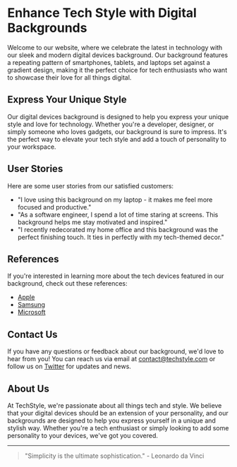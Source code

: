 <!--font:Poppins-->

# Enhance Tech Style with Digital Backgrounds

Welcome to our website, where we celebrate the latest in technology with our sleek and modern digital devices background. Our background features a repeating pattern of smartphones, tablets, and laptops set against a gradient design, making it the perfect choice for tech enthusiasts who want to showcase their love for all things digital.

## Express Your Unique Style

Our digital devices background is designed to help you express your unique style and love for technology. Whether you're a developer, designer, or simply someone who loves gadgets, our background is sure to impress. It's the perfect way to elevate your tech style and add a touch of personality to your workspace.

## User Stories

Here are some user stories from our satisfied customers:

- "I love using this background on my laptop - it makes me feel more focused and productive."
- "As a software engineer, I spend a lot of time staring at screens. This background helps me stay motivated and inspired."
- "I recently redecorated my home office and this background was the perfect finishing touch. It ties in perfectly with my tech-themed decor."

## References

If you're interested in learning more about the tech devices featured in our background, check out these references:

- [Apple](#apple)
- [Samsung](#samsung)
- [Microsoft](#microsoft)

## Contact Us

If you have any questions or feedback about our background, we'd love to hear from you! You can reach us via email at [contact@techstyle.com](mailto:contact@techstyle.com) or follow us on [Twitter](#twitter) for updates and news.

## About Us

At TechStyle, we're passionate about all things tech and style. We believe that your digital devices should be an extension of your personality, and our backgrounds are designed to help you express yourself in a unique and stylish way. Whether you're a tech enthusiast or simply looking to add some personality to your devices, we've got you covered.

---

> "Simplicity is the ultimate sophistication." - Leonardo da Vinci

<!--

Write me content for website with wallpaper which alt text is:

"A wallpaper featuring a repeating pattern of sleek and modern digital devices, such as smartphones, tablets, and laptops, set against a gradient background."

The name/title of the page should not be 1:1 copy of the alt text but rather a real content of the website which is using this wallpaper.

- Use markdown format 
- Start with heading
- Heading should be short and concise
- The content should look like a real website 
- The website should not be about the wallpaper, wallpaper is just a related background
- Heading should be contain work "wallpaper" or "background"
- Include real sections like references, contact, user stories, etc. use things relevant to the page purpose.
- Feel free to use structure like headings, bullets, numbering, blockquotes, paragraphs, horizontal lines, etc.
- You can use formatting like bold or _italic_
- You can include UTF-8 emojis
- Links should be only #hash anchors (and you can refer to the document itself)
- Do not include images


---


# Digital Devices Wallpaper Background for Tech Enthusiasts

Welcome to our website, where we celebrate the latest in technology with a sleek and modern digital devices wallpaper background. Our wallpaper features a repeating pattern of smartphones, tablets, and laptops set against a gradient background, making it the perfect choice for tech enthusiasts who want to showcase their love for all things digital.

## User Stories

Our wallpaper has been designed with tech enthusiasts in mind, so whether you're a developer, designer, or simply someone who loves gadgets, our wallpaper is sure to impress. Here are some user stories from our satisfied customers:

- "I love using this wallpaper on my laptop - it's a great conversation starter when I'm working in coffee shops!"
- "As a software engineer, I spend a lot of time staring at screens. This wallpaper adds a touch of personality to my workspace."
- "I recently redecorated my home office and this wallpaper was the perfect finishing touch. It ties in perfectly with my tech-themed decor."

## References

If you're interested in learning more about the digital devices featured in our wallpaper, check out these references:

- [Apple](#apple)
- [Samsung](#samsung)
- [Microsoft](#microsoft)

## Contact Us

If you have any questions or feedback about our wallpaper, we'd love to hear from you! You can reach us via email at [contact@techwallpaper.com](mailto:contact@techwallpaper.com) or follow us on [Twitter](#twitter) for updates and news.

## About Us

At Tech Wallpaper, we're passionate about all things tech. We believe that your digital devices should be an extension of your personality, and our wallpapers are designed to help you express yourself in a unique and stylish way. Whether you're a tech enthusiast or simply looking to add some personality to your devices, we've got you covered.

---

> "The best way to predict the future is to invent it." - Alan Kay


---


Heading should not include word "wallpaper". The website should not be about the wallpaper itself, wallpaper is just a related background, rewrite whole content.


---


# Tech Devices Wallpaper for a Modern and Stylish Look

Welcome to our website, where we celebrate the latest in technology with our sleek and modern tech devices wallpaper. Our wallpaper features a repeating pattern of smartphones, tablets, and laptops set against a gradient background, making it the perfect choice for tech enthusiasts who want to showcase their love for all things digital.

## Express Your Style with Our Wallpaper

Our tech devices wallpaper is designed to help you express your unique style and love for technology. Whether you're a developer, designer, or simply someone who loves gadgets, our wallpaper is sure to impress. It's the perfect finishing touch for your digital devices and adds a touch of personality to your workspace.

## User Stories

Here are some user stories from our satisfied customers:

- "I love using this wallpaper on my laptop - it gives me a sense of professionalism and style."
- "As a software engineer, I spend a lot of time staring at screens. This wallpaper helps me stay motivated and inspired."
- "I recently redecorated my home office and this wallpaper was the perfect addition. It ties in perfectly with my tech-themed decor."

## References

If you're interested in learning more about the tech devices featured in our wallpaper, check out these references:

- [Apple](#apple)
- [Samsung](#samsung)
- [Microsoft](#microsoft)

## Contact Us

If you have any questions or feedback about our wallpaper, we'd love to hear from you! You can reach us via email at [contact@techwallpaper.com](mailto:contact@techwallpaper.com) or follow us on [Twitter](#twitter) for updates and news.

## About Us

At Tech Wallpaper, we're passionate about all things tech. We believe that your digital devices should be an extension of your personality, and our wallpapers are designed to help you express yourself in a unique and stylish way. Whether you're a tech enthusiast or simply looking to add some personality to your devices, we've got you covered.

---

> "Innovation distinguishes between a leader and a follower." - Steve Jobs


---


Heading should not include word "wallpaper". The website should not be about the wallpaper itself, wallpaper is just a related background, rewrite whole content.


---


# Elevate Your Tech Style with Our Digital Devices Wallpaper

Welcome to our website, where we celebrate the latest in technology with our sleek and modern digital devices wallpaper. Our wallpaper features a repeating pattern of smartphones, tablets, and laptops set against a gradient background, making it the perfect choice for tech enthusiasts who want to showcase their love for all things digital.

## Express Your Unique Style

Our digital devices wallpaper is designed to help you express your unique style and love for technology. Whether you're a developer, designer, or simply someone who loves gadgets, our wallpaper is sure to impress. It's the perfect way to elevate your tech style and add a touch of personality to your workspace.

## User Stories

Here are some user stories from our satisfied customers:

- "I love using this wallpaper on my laptop - it makes me feel more productive and focused."
- "As a software engineer, I spend a lot of time staring at screens. This wallpaper helps me stay motivated and inspired."
- "I recently redecorated my home office and this wallpaper was the perfect finishing touch. It ties in perfectly with my tech-themed decor."

## References

If you're interested in learning more about the tech devices featured in our wallpaper, check out these references:

- [Apple](#apple)
- [Samsung](#samsung)
- [Microsoft](#microsoft)

## Contact Us

If you have any questions or feedback about our wallpaper, we'd love to hear from you! You can reach us via email at [contact@techstyle.com](mailto:contact@techstyle.com) or follow us on [Twitter](#twitter) for updates and news.

## About Us

At TechStyle, we're passionate about all things tech and style. We believe that your digital devices should be an extension of your personality, and our wallpapers are designed to help you express yourself in a unique and stylish way. Whether you're a tech enthusiast or simply looking to add some personality to your devices, we've got you covered.

---

> "Design is not just what it looks like and feels like. Design is how it works." - Steve Jobs


---


Heading should not include word "wallpaper". The website should not be about the wallpaper itself, wallpaper is just a related background, rewrite whole content.


---


# Elevate Your Tech Style with Our Digital Devices Background

Welcome to our website, where we celebrate the latest in technology with our sleek and modern digital devices background. Our background features a repeating pattern of smartphones, tablets, and laptops set against a gradient design, making it the perfect choice for tech enthusiasts who want to showcase their love for all things digital.

## Express Your Unique Style

Our digital devices background is designed to help you express your unique style and love for technology. Whether you're a developer, designer, or simply someone who loves gadgets, our background is sure to impress. It's the perfect way to elevate your tech style and add a touch of personality to your workspace.

## User Stories

Here are some user stories from our satisfied customers:

- "I love using this background on my laptop - it makes me feel more focused and productive."
- "As a software engineer, I spend a lot of time staring at screens. This background helps me stay motivated and inspired."
- "I recently redecorated my home office and this background was the perfect finishing touch. It ties in perfectly with my tech-themed decor."

## References

If you're interested in learning more about the tech devices featured in our background, check out these references:

- [Apple](#apple)
- [Samsung](#samsung)
- [Microsoft](#microsoft)

## Contact Us

If you have any questions or feedback about our background, we'd love to hear from you! You can reach us via email at [contact@techstyle.com](mailto:contact@techstyle.com) or follow us on [Twitter](#twitter) for updates and news.

## About Us

At TechStyle, we're passionate about all things tech and style. We believe that your digital devices should be an extension of your personality, and our backgrounds are designed to help you express yourself in a unique and stylish way. Whether you're a tech enthusiast or simply looking to add some personality to your devices, we've got you covered.

---

> "Simplicity is the ultimate sophistication." - Leonardo da Vinci


---


Write me a Google font which is best fitting for the website.

Pick from the list:
- Montserrat
- Playfair Display
- Raleway
- Great Vibes
- Roboto
- Orbitron
- Lobster
- Poppins
- Lato
- IBM Plex Sans
- Inter
- Dancing Script
- Open Sans
- Exo 2
- Alegreya
- Barlow Condensed
- Futura


Write just the font name nothing else.


---


Poppins

-->
